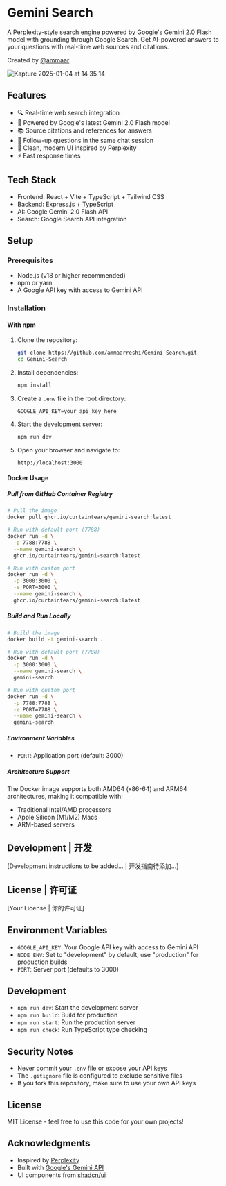 # Gemini Search

A Perplexity-style search engine powered by Google's Gemini 2.0 Flash model with grounding through Google Search. Get AI-powered answers to your questions with real-time web sources and citations.

Created by [@ammaar](https://x.com/ammaar)

![Kapture 2025-01-04 at 14 35 14](https://github.com/user-attachments/assets/2302898e-03ae-40a6-a16c-301d6b91c5af)


## Features

- 🔍 Real-time web search integration
- 🤖 Powered by Google's latest Gemini 2.0 Flash model
- 📚 Source citations and references for answers
- 💬 Follow-up questions in the same chat session
- 🎨 Clean, modern UI inspired by Perplexity
- ⚡ Fast response times

## Tech Stack

- Frontend: React + Vite + TypeScript + Tailwind CSS
- Backend: Express.js + TypeScript
- AI: Google Gemini 2.0 Flash API
- Search: Google Search API integration

## Setup

### Prerequisites

- Node.js (v18 or higher recommended)
- npm or yarn
- A Google API key with access to Gemini API

### Installation

#### With npm

1. Clone the repository:

   ```bash
   git clone https://github.com/ammaarreshi/Gemini-Search.git
   cd Gemini-Search
   ```

2. Install dependencies:

   ```bash
   npm install
   ```

3. Create a `.env` file in the root directory:

   ```
   GOOGLE_API_KEY=your_api_key_here
   ```

4. Start the development server:

   ```bash
   npm run dev
   ```

5. Open your browser and navigate to:
   ```
   http://localhost:3000
   ```

#### Docker Usage

##### Pull from GitHub Container Registry

```bash
# Pull the image
docker pull ghcr.io/curtaintears/gemini-search:latest

# Run with default port (7788)
docker run -d \
  -p 7788:7788 \
  --name gemini-search \
  ghcr.io/curtaintears/gemini-search:latest

# Run with custom port
docker run -d \
  -p 3000:3000 \
  -e PORT=3000 \
  --name gemini-search \
  ghcr.io/curtaintears/gemini-search:latest
```

##### Build and Run Locally

```bash
# Build the image
docker build -t gemini-search .

# Run with default port (7788)
docker run -d \
  -p 3000:3000 \
  --name gemini-search \
  gemini-search

# Run with custom port
docker run -d \
  -p 7788:7788 \
  -e PORT=7788 \
  --name gemini-search \
  gemini-search
```

##### Environment Variables

- `PORT`: Application port (default: 3000)

##### Architecture Support

The Docker image supports both AMD64 (x86-64) and ARM64 architectures, making it compatible with:
- Traditional Intel/AMD processors
- Apple Silicon (M1/M2) Macs
- ARM-based servers


## Development | 开发

[Development instructions to be added... | 开发指南待添加...]

## License | 许可证

[Your License | 你的许可证]

## Environment Variables

- `GOOGLE_API_KEY`: Your Google API key with access to Gemini API
- `NODE_ENV`: Set to "development" by default, use "production" for production builds
- `PORT`: Server port (defaults to 3000)

## Development

- `npm run dev`: Start the development server
- `npm run build`: Build for production
- `npm run start`: Run the production server
- `npm run check`: Run TypeScript type checking

## Security Notes

- Never commit your `.env` file or expose your API keys
- The `.gitignore` file is configured to exclude sensitive files
- If you fork this repository, make sure to use your own API keys

## License

MIT License - feel free to use this code for your own projects!

## Acknowledgments

- Inspired by [Perplexity](https://www.perplexity.ai/)
- Built with [Google's Gemini API](https://ai.google.dev/)
- UI components from [shadcn/ui](https://ui.shadcn.com/)
